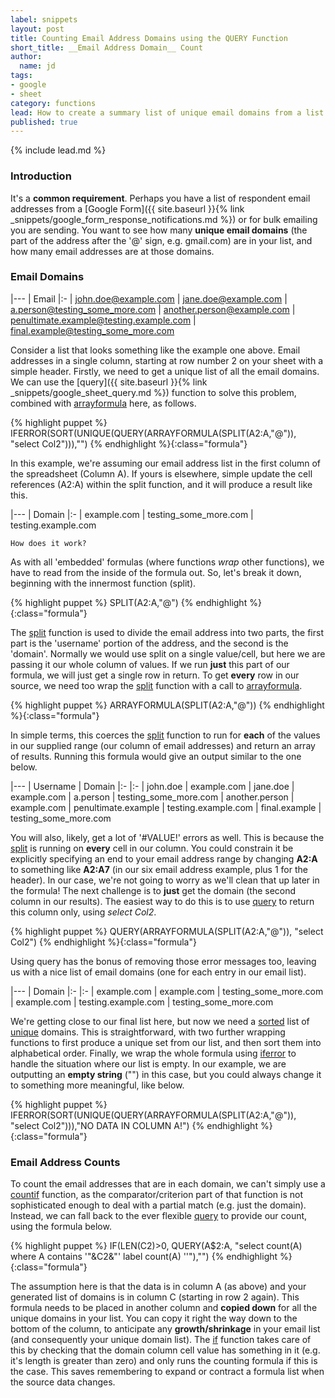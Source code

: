 ```yaml
---
label: snippets
layout: post
title: Counting Email Address Domains using the QUERY Function
short_title: __Email Address Domain__ Count
author:
  name: jd
tags:
- google
- sheet
category: functions
lead: How to create a summary list of unique email domains from a list of email addresses, and count how many times they appear in that list.
published: true
---
```

{% include lead.md %}

### Introduction

It's a __common requirement__. Perhaps you have a list of respondent email addresses from a [Google Form]({{ site.baseurl }}{% link _snippets/google_form_response_notifications.md %}) or for bulk emailing you are sending. You want to see how many __unique email domains__ (the part of the address after the '@' sign, e.g. gmail.com) are in your list, and how many email addresses are at those domains.

### Email Domains

|---
| Email
|:-
| john.doe@example.com
| jane.doe@example.com
| a.person@testing_some_more.com
| another.person@example.com
| penultimate.example@testing.example.com
| final.example@testing_some_more.com

Consider a list that looks something like the example one above. Email addresses in a single column, starting at row number 2 on your sheet with a simple header. Firstly, we need to get a unique list of all the email domains. We can use the [query]({{ site.baseurl }}{% link _snippets/google_sheet_query.md %}) function to solve this problem, combined with [arrayformula][1] here, as follows.

{% highlight puppet %}
IFERROR(SORT(UNIQUE(QUERY(ARRAYFORMULA(SPLIT(A2:A,"@")), "select Col2"))),"")
{% endhighlight %}{:class="formula"}

In this example, we're assuming our email address list in the first column of the spreadsheet (Column A). If yours is elsewhere, simple update the cell references (A2:A) within the split function, and it will produce a result like this.

|---
| Domain
|:-
| example.com
| testing_some_more.com
| testing.example.com

    How does it work?

As with all 'embedded' formulas (where functions _wrap_ other functions), we have to read from the inside of the formula out. So, let's break it down, beginning with the innermost function (split).

{% highlight puppet %}
SPLIT(A2:A,"@")
{% endhighlight %}{:class="formula"}

The [split][2] function is used to divide the email address into two parts, the first part is the 'username' portion of the address, and the second is the 'domain'. Normally we would use split on a single value/cell, but here we are passing it our whole column of values. If we run __just__ this part of our formula, we will just get a single row in return. To get __every__ row in our source, we need too wrap the [split][2] function with a call to [arrayformula][1].

{% highlight puppet %}
ARRAYFORMULA(SPLIT(A2:A,"@"))
{% endhighlight %}{:class="formula"}

In simple terms, this coerces the [split][2] function to run for __each__ of the values in our supplied range (our column of email addresses) and return an array of results. Running this formula would give an output similar to the one below.

|---
| Username | Domain
|:- |:-
| john.doe | example.com
| jane.doe | example.com
| a.person | testing_some_more.com
| another.person | example.com
| penultimate.example | testing.example.com
| final.example | testing_some_more.com

You will also, likely, get a lot of '#VALUE!' errors as well. This is because the [split][2] is running on __every__ cell in our column. You could constrain it be explicitly specifying an end to your email address range by changing __A2:A__ to something like __A2:A7__ (in our six email address example, plus 1 for the header). In our case, we're not going to worry as we'll clean that up later in the formula! The next challenge is to __just__ get the domain (the second column in our results). The easiest way to do this is to use [query][3] to return this column only, using _select Col2_.
    
{% highlight puppet %}
QUERY(ARRAYFORMULA(SPLIT(A2:A,"@")), "select Col2")
{% endhighlight %}{:class="formula"}

Using query has the bonus of removing those error messages too, leaving us with a nice list of email domains (one for each entry in our email list).

|---
| Domain
|:- |:-
| example.com
| example.com
| testing_some_more.com
| example.com
| testing.example.com
| testing_some_more.com

We're getting close to our final list here, but now we need a [sorted][4] list of [unique][5] domains. This is straightforward, with two further wrapping functions to first produce a unique set from our list, and then sort them into alphabetical order. Finally, we wrap the whole formula using [iferror][7] to handle the situation where our list is empty. In our example, we are outputting an __empty string__ ("") in this case, but you could always change it to something more meaningful, like below.

{% highlight puppet %}
IFERROR(SORT(UNIQUE(QUERY(ARRAYFORMULA(SPLIT(A2:A,"@")), "select Col2"))),"NO DATA IN COLUMN A!")
{% endhighlight %}{:class="formula"}

### Email Address Counts

To count the email addresses that are in each domain, we can't simply use a [countif][6] function, as the comparator/criterion part of that function is not sophisticated enough to deal with a partial match (e.g. just the domain). Instead, we can fall back to the ever flexible [query][3] to provide our count, using the formula below.

{% highlight puppet %}
IF(LEN(C2)>0, QUERY(A$2:A, "select count(A) where A contains '"&C2&"' label count(A) ''"),"")
{% endhighlight %}{:class="formula"}

The assumption here is that the data is in column A (as above) and your generated list of domains is in column C (starting in row 2 again). This formula needs to be placed in another column and __copied down__ for all the unique domains in your list. You can copy it right the way down to the bottom of the column, to anticipate any __growth/shrinkage__ in your email list (and consequently your unique domain list). The [if][8] function takes care of this by checking that the domain column cell value has something in it (e.g. it's length is greater than zero) and only runs the counting formula if this is the case. This saves remembering to expand or contract a formula list when the source data changes.

[1]: https://support.google.com/docs/answer/3093275 "How to use the ARRAYFORMULA function"
[2]: https://support.google.com/docs/answer/3094136 "How to use the SPLIT function"
[3]: https://support.google.com/docs/answer/3093343 "How to use the QUERY function"
[4]: https://support.google.com/docs/answer/3093150 "How to use the SORT function"
[5]: https://support.google.com/docs/answer/3093198 "How to use the UNIQUE function"
[6]: https://support.google.com/docs/answer/3093480 "How to use the COUNTIF function"
[7]: https://support.google.com/docs/answer/3093304 "How to use the IFERROR function"
[8]: https://support.google.com/docs/answer/3093364 "How to use the IF function"